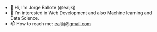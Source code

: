 - 👋 Hi, I’m Jorge Ballote (@ealjkj) 
- 👀 I’m interested in Web Development and also Machine learning and Data Science.
- 📫 How to reach me: ealjkj@gmail.com

<!---
ealjkj/ealjkj is a ✨ special ✨ repository because its `README.md` (this file) appears on your GitHub profile.
You can click the Preview link to take a look at your changes.
--->
